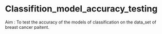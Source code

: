 # Classifition_model_accuracy_testing
Aim : To test the accuracy of the models of classification on the data_set of breast cancer paitent.
